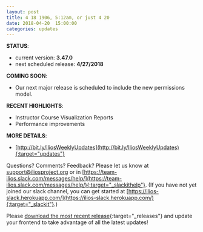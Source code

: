 ```yaml
---
layout: post
title: 4 18 1906, 5:12am, or just 4 20
date: 2018-04-20  15:00:00
categories: updates
---
```

__STATUS__:
- current version: __3.47.0__
- next scheduled release: __4/27/2018__

__COMING SOON__:
- Our next major release is scheduled to include the new permissions model.

__RECENT HIGHLIGHTS__:
- Instructor Course Visualization Reports
- Performance improvements

__MORE DETAILS__:
- [http://bit.ly/IliosWeeklyUpdates](http://bit.ly/IliosWeeklyUpdates){:target="updates"}

Questions? Comments? Feedback? Please let us know at [support@iliosproject.org](mailto:support@iliosproject.org) or in [https://team-ilios.slack.com/messages/help/](https://team-ilios.slack.com/messages/help/){:target="_slackithelp"}.  (If you have not yet joined our slack channel, you can get started at [https://ilios-slack.herokuapp.com/](https://ilios-slack.herokuapp.com/){:target="_slackit"}.)

Please [download the most recent release](https://www.github.com/ilios/ilios/releases/latest){:target="_releases"} and update your frontend to take advantage of all the latest updates!
